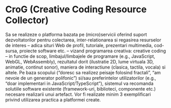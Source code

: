 # CroG (Creative Coding Resource Collector)


Sa se realizeze o platforma bazata pe (micro)servicii oferind suport dezvoltatorilor pentru colectarea, inter-relationarea si regasirea resurselor de interes – adica situri Web de profil, tutoriale, prezentari multimedia, cod-sursa, proiecte software etc. – vizand programarea creativa: creative coding – in functie de scop, limbajul/limbajele de programare (e.g., JavaScript, WebGL, WebAssembly), rezultatul dorit (ilustratie 2D, lume virtuala 3D, animatie, continut sonor), maniera de interactiune (clasica, tactila, vocala) si altele. 
Pe baza scopului (“doresc sa realizez peisaje folosind fractali”, “am nevoie de un generator polifonic”) si/sau preferintelor utilizatorilor (e.g., “doar implementari in JavaScript/TypeScript”), sistemul va recomanda solutiile software existente (framework-uri, biblioteci, componente etc.) necesare realizarii unui artefact. Vor fi realizate minim 3 exemplificari privind utilizarea practica a platformei create.

